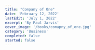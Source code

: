 ```yaml
---
title: "Company of One"
date: 'February 12, 2022'
lastEdit: 'July 1, 2022'
excerpt: 'By Paul Jarvis'
cover_image: '/books/comapny_of_one.jpg'
category: 'Business'
completed: false
started: false
---
```



